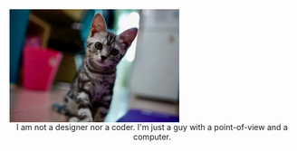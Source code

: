 ﻿---
date: 2018-01-03 13:51:05
type: "about"
comments: true
---
<img src="/upload/about.jpg" width = "300" height = "200" alt="about" align=center />
<div style="text-align:center;">
I am not a designer nor a coder. I'm just a guy with a point-of-view and a computer.
</div>